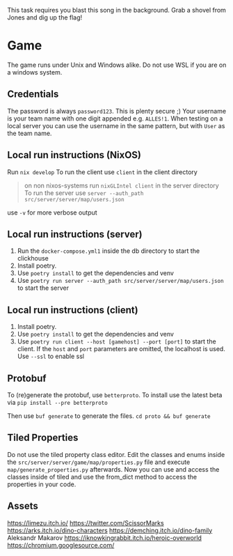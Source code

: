 This task requires you blast this song in the background. Grab a shovel from Jones and dig up the flag!


# Game

The game runs under Unix and Windows alike. Do not use WSL if you are on a windows system.

## Credentials
The password is always `password123`. This is plenty secure ;)
Your username is your team name with one digit appended e.g. `ALLES!1`.
When testing on a local server you can use the username in the same pattern, but with `User` as the team name.

## Local run instructions (NixOS)

Run `nix develop`
To run the client use `client` in the client directory
> on non nixos-systems run `nixGLIntel client` in the server directory
To run the server use `server --auth_path src/server/server/map/users.json`

use `-v` for more verbose output

## Local run instructions (server)
1. Run the `docker-compose.yml1` inside the db directory to start the clickhouse
2. Install poetry.
3. Use `poetry install` to get the dependencies and venv
4. Use `poetry run server --auth_path src/server/server/map/users.json` to start the server

## Local run instructions (client)
1. Install poetry.
2. Use `poetry install` to get the dependencies and venv
3. Use `poetry run client --host [gamehost] --port [port]` to start the client. If the `host` and `port` parameters are omitted, the localhost is used. Use `--ssl` to enable ssl

## Protobuf
To (re)generate the protobuf, use `betterproto`. To install use the latest beta via `pip install --pre betterproto`

Then use `buf generate` to generate the files.
`cd proto && buf generate`

## Tiled Properties
Do not use the tiled property class editor. Edit the classes and enums inside the `src/server/server/game/map/properties.py` file and execute `map/generate_properties.py` afterwards. 
Now you can use and access the classes inside of tiled and use the from_dict method to access the properties in your code.


## Assets
https://limezu.itch.io/
https://twitter.com/ScissorMarks https://arks.itch.io/dino-characters
https://demching.itch.io/dino-family
Aleksandr Makarov https://iknowkingrabbit.itch.io/heroic-overworld
https://chromium.googlesource.com/

